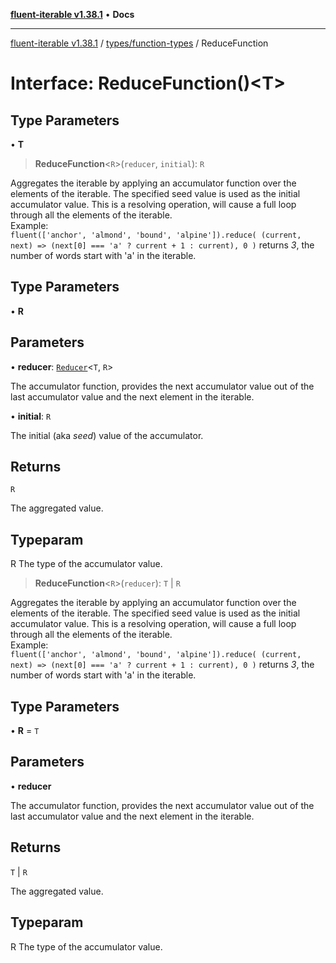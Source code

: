 [**fluent-iterable v1.38.1**](../../../README.md) • **Docs**

***

[fluent-iterable v1.38.1](../../../README.md) / [types/function-types](../README.md) / ReduceFunction

# Interface: ReduceFunction()\<T\>

## Type Parameters

• **T**

> **ReduceFunction**\<`R`\>(`reducer`, `initial`): `R`

Aggregates the iterable by applying an accumulator function over the elements of the iterable. The specified seed value is used as the initial accumulator value. This is a resolving operation, will cause a full loop through all the elements of the iterable.<br>
  Example:<br>
    ```
    fluent(['anchor', 'almond', 'bound', 'alpine']).reduce(
      (current, next) => (next[0] === 'a' ? current + 1 : current),
      0
    )
    ``` returns *3*, the number of words start with 'a' in the iterable.

## Type Parameters

• **R**

## Parameters

• **reducer**: [`Reducer`](../../../index/interfaces/Reducer.md)\<`T`, `R`\>

The accumulator function, provides the next accumulator value out of the last accumulator value and the next element in the iterable.

• **initial**: `R`

The initial (aka *seed*) value of the accumulator.

## Returns

`R`

The aggregated value.

## Typeparam

R The type of the accumulator value.

> **ReduceFunction**\<`R`\>(`reducer`): `T` \| `R`

Aggregates the iterable by applying an accumulator function over the elements of the iterable. The specified seed value is used as the initial accumulator value. This is a resolving operation, will cause a full loop through all the elements of the iterable.<br>
  Example:<br>
    ```
    fluent(['anchor', 'almond', 'bound', 'alpine']).reduce(
      (current, next) => (next[0] === 'a' ? current + 1 : current),
      0
    )
    ``` returns *3*, the number of words start with 'a' in the iterable.

## Type Parameters

• **R** = `T`

## Parameters

• **reducer**

The accumulator function, provides the next accumulator value out of the last accumulator value and the next element in the iterable.

## Returns

`T` \| `R`

The aggregated value.

## Typeparam

R The type of the accumulator value.
